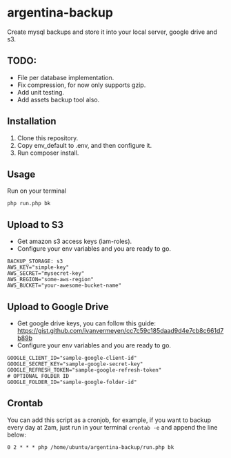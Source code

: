 # argentina-backup

Create mysql backups and store it into your local server, google drive and s3.

## TODO:
 - File per database implementation.
 - Fix compression, for now only supports gzip.
 - Add unit testing.
 - Add assets backup tool also.
 
 
## Installation

1) Clone this repository.
2) Copy env_default to .env, and then configure it.
3) Run composer install.

## Usage

 Run on your terminal 

    php run.php bk
    
## Upload to S3

 - Get amazon s3 access keys (iam-roles).
 - Configure your env variables and you are ready to go.
 
 ```$xslt
BACKUP_STORAGE: s3     
AWS_KEY="simple-key"
AWS_SECRET="mysecret-key"
AWS_REGION="some-aws-region"
AWS_BUCKET="your-awesome-bucket-name"
```
 
## Upload to Google Drive


- Get google drive keys, you can follow this guide: https://gist.github.com/ivanvermeyen/cc7c59c185daad9d4e7cb8c661d7b89b
- Configure your env variables and you are ready to go.

```$xslt
GOOGLE_CLIENT_ID="sample-google-client-id"
GOOGLE_SECRET_KEY="sample-google-secret-key"
GOOGLE_REFRESH_TOKEN="sample-google-refresh-token"
# OPTIONAL FOLDER ID
GOOGLE_FOLDER_ID="sample-google-folder-id"
```
 
## Crontab

You can add this script as a cronjob, for example, if you want to backup every day at 2am, just run in your terminal `crontab -e` and append the line below:

```$xslt
0 2 * * * php /home/ubuntu/argentina-backup/run.php bk
``` 

